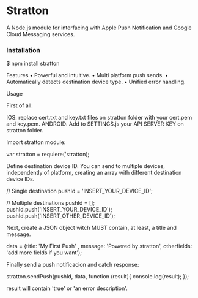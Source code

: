 Stratton
========

A Node.js module for interfacing with Apple Push Notification and Google Cloud Messaging services.

<h3>Installation </h3>
$ npm install stratton

Features
•	Powerful and intuitive.
•	Multi platform push sends.
•	Automatically detects destination device type.
•	Unified error handling.

Usage

First of all:

IOS: replace cert.txt and key.txt files on stratton folder with your cert.pem and key.pem. 
ANDROID: Add to SETTINGS.js your API SERVER KEY  on stratton folder.

Import stratton module:

var stratton = requiere('stratton);

Define destination device ID. You can send to multiple devices, independently of platform, creating an array with different destination device IDs.

// Single destination
pushId = 'INSERT_YOUR_DEVICE_ID';

// Multiple destinations
pushId = [];
pushId.push('INSERT_YOUR_DEVICE_ID');
pushId.push('INSERT_OTHER_DEVICE_ID');


Next, create a JSON object witch MUST contain, at least, a title and message. 

data = {title: 'My First Push' , message: 'Powered by stratton', otherfields: 'add more fields if you want');

Finally send a push notificacion and catch response:

stratton.sendPush(pushId, data, function (result){
	console.log(result);
});

result will contain 'true' or 'an error description'.

